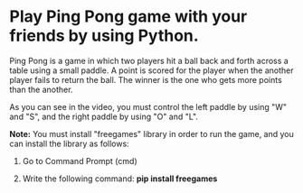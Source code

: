 # Play Ping Pong game with your friends by using Python.

Ping Pong is a game in which two players hit a ball back and forth across a table using a small paddle. A point is scored for the player when the another player fails to return the ball. The winner is the one who gets more points than the another.

As you can see in the video, you must control the left paddle by using "W" and "S", and the right paddle by using "O" and "L".



**Note:** You must install "freegames" library in order to run the game, and you can install the library as follows:

1. Go to Command Prompt (cmd)

2. Write the following command: **pip install freegames**
